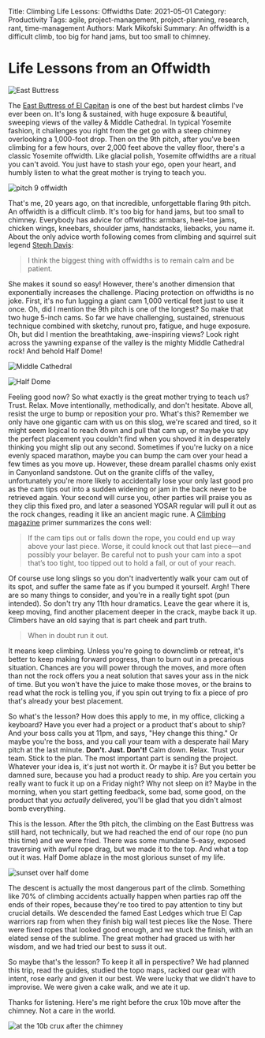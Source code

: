 Title: Climbing Life Lessons: Offwidths
Date: 2021-05-01
Category: Productivity
Tags: agile, project-management, project-planning, research, rant, time-management
Authors: Mark Mikofski
Summary: An offwidth is a difficult climb, too big for hand jams, but too small to chimney. 

# Life Lessons from an Offwidth

![East Buttress](images/eastbutress-of-elcap-route.JPG)

The [East Buttress of El Capitan](http://www.supertopo.com/rock-climbing/Yosemite-Valley-El-Capitan-East-Buttress) is one of the best but hardest climbs I've ever been on. It's long & sustained, with huge exposure & beautiful, sweeping views of the valley & Middle Cathedral. In typical Yosemite fashion, it challenges you right from the get go with a steep chimney overlooking a 1,000-foot drop. Then on the 9th pitch, after you've been climbing for a few hours, over 2,000 feet above the valley floor, there's a classic Yosemite offwidth. Like glacial polish, Yosemite offwidths are a ritual you can't avoid. You just have to stash your ego, open your heart, and humbly listen to what the great mother is trying to teach you.

![pitch 9 offwidth](images/9-ow-pitcheastbut2.JPG)

That's me, 20 years ago, on that incredible, unforgettable flaring 9th pitch. An offwidth is a difficult climb. It's too big for hand jams, but too small to chimney. Everybody has advice for offwidths: armbars, heel-toe jams, chicken wings, kneebars, shoulder jams, handstacks, liebacks, you name it. About the only advice worth following comes from climbing and squirrel suit legend [Steph Davis](https://stephdavis.co/blog/how-to-climb-offwidths-101/):

>I think the biggest thing with offwidths is to remain calm and be patient.

She makes it sound so easy! However, there's another dimension that exponentially increases the challenge. Placing protection on offwidths is no joke. First, it's no fun lugging a giant cam 1,000 vertical feet just to use it once. Oh, did I mention the 9th pitch is one of the longest? So make that two huge 5-inch cams. So far we have challenging, sustained, strenuous technique combined with sketchy, runout pro, fatigue, and huge exposure. Oh, but did I mention the breathtaking, awe-inspiring views? Look right across the yawning expanse of the valley is the mighty Middle Cathedral rock! And behold Half Dome!

![Middle Cathedral](images/mighty-cathedral-in-the-morn.JPG)

![Half Dome](images/halfdomefromelcap.JPG)

Feeling good now? So what exactly is the great mother trying to teach us? Trust. Relax. Move intentionally, methodically, and don't hesitate. Above all, resist the urge to bump or reposition your pro. What's this? Remember we only have one gigantic cam with us on this slog, we're scared and tired, so it might seem logical to reach down and pull that cam up, or maybe you spy the perfect placement you couldn't find when you shoved it in desperately thinking you might slip out any second. Sometimes if you're lucky on a nice evenly spaced marathon, maybe you can bump the cam over your head a few times as you move up. However, these dream parallel chasms only exist in Canyonland sandstone. Out on the granite cliffs of the valley, unfortunately you're more likely to accidentally lose your only last good pro as the cam tips out into a sudden widening or jam in the back never to be retrieved again. Your second will curse you, other parties will praise you as they clip this fixed pro, and later a seasoned YOSAR regular will pull it out as the rock changes, reading it like an ancient magic rune. A [Climbing magazine](https://www.climbing.com/skills/learn-this-offwidth-protection-primer/) primer summarizes the cons well:

>If the cam tips out or falls down the rope, you could end up way above your last piece. Worse, it could knock out that last piece—and possibly your belayer. Be careful not to push your cam into a spot that’s too tight, too tipped out to hold a fall, or out of your reach.

Of course use long slings so you don't inadvertently walk your cam out of its spot, and suffer the same fate as if you bumped it yourself. Argh! There are so many things to consider, and you're in a really tight spot (pun intended). So don't try any 11th hour dramatics. Leave the gear where it is, keep moving, find another placement deeper in the crack, maybe back it up. Climbers have an old saying that is part cheek and part truth.

>When in doubt run it out.

It means keep climbing. Unless you're going to downclimb or retreat, it's better to keep making forward progress, than to burn out in a precarious situation. Chances are you will power through the moves, and more often than not the rock offers you a neat solution that saves your ass in the nick of time. But you won't have the juice to make those moves, or the brains to read what the rock is telling you, if you spin out trying to fix a piece of pro that's already your best placement.

So what's the lesson? How does this apply to me, in my office, clicking a keyboard? Have you ever had a project or a product that's about to ship? And your boss calls you at 11pm, and says, "Hey change this thing." Or maybe you're the boss, and you call your team with a desperate hail Mary pitch at the last minute. **Don't. Just. Don't!** Calm down. Relax. Trust your team. Stick to the plan. The most important part is sending the project. Whatever your idea is, it's just not worth it. Or maybe it is? But you better be damned sure, because you had a product ready to ship. Are you certain you really want to fuck it up on a Friday night? Why not sleep on it? Maybe in the morning, when you start getting feedback, some bad, some good, on the product that you _actually_ delivered, you'll be glad that you didn't almost bomb everything.

This is the lesson. After the 9th pitch, the climbing on the East Buttress was still hard, not technically, but we had reached the end of our rope (no pun this time) and we were fried. There was some mundane 5-easy, exposed traversing with awful rope drag, but we made it to the top. And what a top out it was. Half Dome ablaze in the most glorious sunset of my life.

![sunset over half dome](images/redhalfdome.JPG)

The descent is actually the most dangerous part of the climb. Something like 70% of climbing accidents actually happen when parties rap off the ends of their ropes, because they're too tired to pay attention to tiny but crucial details. We descended the famed East Ledges which true El Cap warriors rap from when they finish big wall test pieces like the Nose. There were fixed ropes that looked good enough, and we stuck the finish, with an elated sense of the sublime. The great mother had graced us with her wisdom, and we had tried our best to suss it out.

So maybe that's the lesson? To keep it all in perspective? We had planned this trip, read the guides, studied the topo maps, racked our gear with intent, rose early and given it our best. We were lucky that we didn't have to improvise. We were given a cake walk, and we ate it up.

Thanks for listening. Here's me right before the crux 10b move after the chimney. Not a care in the world.

![at the 10b crux after the chimney](images/marcoatchimneypitch.JPG)